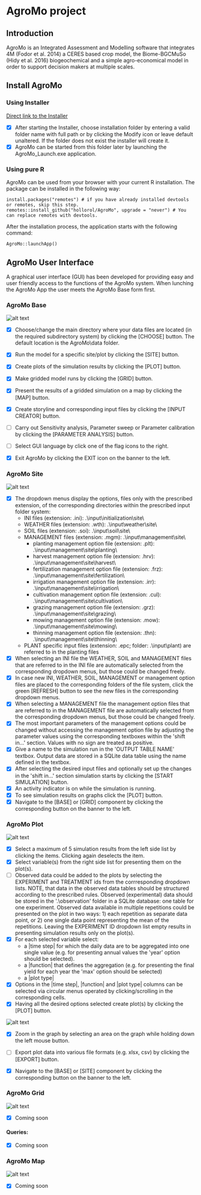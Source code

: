 # AgroMo project

## Introduction

AgroMo is an Integrated Assessment and Modelling software that integrates 4M (Fodor et al. 2014) a CERES based crop model, the Biome-BGCMuSo (Hidy et al. 2016) biogeochemical and a simple agro-economical model in order to support decision makers at multiple scales.

## Install AgroMo

### Using Installer

[Direct link to the Installer](https://owncloud.agrar.mta.hu/owncloud/index.php/s/tN5JaGuLsjBrjzv/download)

- [x] After starting the Installer, choose installation folder by entering a valid folder name with full path or by clicking the Modify icon or leave default unaltered. If the folder does not exist the installer will create it.
- [x] AgroMo can be started from this folder later by launching the AgroMo_Launch.exe application.

### Using pure R

AgroMo can be used from your browser with your current R installation. The package can be installed in the following way:
```{r}
install.packages("remotes") # if you have already installed devtools or remotes, skip this step.
remotes::install_github("hollorol/AgroMo", upgrade = "never") # You can replace remotes with devtools.
```
After the installation process, the application starts with the following command:
```{r}
AgroMo::launchApp()
```

## AgroMo User Interface

A graphical user interface (GUI) has been developed for providing easy and user friendly access to the functions of the AgroMo system. When lunching the AgroMo App the user meets the AgroMo Base form first.

### AgroMo Base

![alt text](img/base_gui.png "AgroMo Base")

- [x] Choose/change the main directory where your data files are located (in the required subdirectory system) by clicking the [CHOOSE] button. The default location is the AgroMo\data folder.
- [x] Run the model for a specific site/plot by clicking the [SITE] button.
- [x] Create plots of the simulation results by clicking the [PLOT] button.
- [x] Make gridded model runs by clicking the [GRID] button.
- [x] Present the results of a gridded simulation on a map by clicking the [MAP] button.
- [x] Create storyline and corresponding input files by clicking the [INPUT CREATOR] button.
- [ ] Carry out Sensitivity analysis, Parameter sweep or Parameter calibration by clicking the [PARAMETER ANALYSIS] button. 
- [ ] Select GUI language by click one of the flag icons to the right.
- [x] Exit AgroMo by clicking the EXIT icon on the banner to the left.


### AgroMo Site

![alt text](img/site_gui.png "AgroMo Site")
- [x] The dropdown menus display the options, files only with the prescribed extension, of the corresponding directories within the prescribed input folder system:
  - INI files (extension: .ini): .\input\initialization\site\
  - WEATHER files (extension: .wth): .\input\weather\site\
  - SOIL files (extension: .soi): .\input\soil\site\
  - MANAGEMENT files (extension: .mgm): .\input\management\site\
     - planting management option file (extension: .plt): .\input\management\site\planting\
     - harvest management option file (extension: .hrv): .\input\management\site\harvest\
     - fertilization management option file (extension: .frz): .\input\management\site\fertilization\
     - irrigation management option file (extension: .irr): .\input\management\site\irrigation\
     - cultivation management option file (extension: .cul): .\input\management\site\cultivation\
     - grazing management option file (extension: .grz): .\input\management\site\grazing\
     - mowing management option file (extension: .mow): .\input\management\site\mowing\
     - thinning management option file (extension: .thn): .\input\management\site\thinning\
  - PLANT specific input files (extension: .epc; folder: .\input\plant\) are referred to in the planting files
- [x] When selecting an INI file the WEATHER, SOIL and MANAGEMENT files that are referred to in the INI file are automatically selected from the corresponding dropdown menus, but those could be changed freely.
- [x] In case new INI, WEATHER, SOIL, MANAGEMENT or management option files are placed to the corresponding folders of the file system, click the green [REFRESH] button to see the new files in the corresponding dropdown menus.
- [x] When selecting a MANAGEMENT file the management option files that are referred to in the MANAGEMENT file are automatically selected from the corresponding dropdown menus, but those could be changed freely.
- [x] The most important parameters of the management options could be changed without accessing the management option file by adjusting the parameter values using the corresponding textboxes within the 'shift in...' section. Values with no sign are treated as positive.
- [x] Give a name to the simulation run in the 'OUTPUT TABLE NAME' textbox. Output data are stored in a SQLite data table using the name defined in the textbox.
- [x] After selecting the desired input files and optionally set up the changes in the 'shift in...' section simulation starts by clicking the [START SIMULATION] button.
- [x] An activity indicator is on while the simulation is running. 
- [x] To see simulation results on graphs click the [PLOT] button.
- [x] Navigate to the [BASE] or [GRID] component by clicking the corresponding button on the banner to the left.

### AgroMo Plot

![alt text](img/plot_gui.png "AgroMo Plot")
- [x] Select a maximum of 5 simulation results from the left side list by clicking the items. Clicking again deselects the item.
- [x] Select variable(s) from the right side list for presenting them on the plot(s).
- [ ] Observed data could be added to the plots by selecting the EXPERIMENT and TREATMENT ids from the corrresponding dropdown lists. NOTE, that data in the observed data tables should be structured according to the prescribed rules. Observed (experimental) data should be stored in the '.\observation\' folder in a SQLite database: one table for one experiment. Observed data available in multiple repetitions could be presented on the plot in two ways: 1) each repetition as separate data point, or 2) one single data point representing the mean of the repetitions. Leaving the EXPERIMENT ID dropdown list empty results in presenting simulation results only on the plot(s).
- [x] For each selected variable select:
  - a |time step| for which the daily data are to be aggregated into one single value (e.g. for presenting annual values the 'year' option should be selected).
  - a |function| that defines the aggregation (e.g. for presenting the final yield for each year the 'max' option should be selected)
  - a |plot type| 
- [x] Options in the |time step|, |function| and |plot type| columns can be selected via circular menus operated by clicking/scrolling in the corresponding cells.
- [x] Having all the desired options selected create plot(s) by clicking the [PLOT] button.

![alt text](img/plotly_graph01.png "AgroMo Graph")

- [x] Zoom in the graph by selecting an area on the graph while holding down the left mouse button.
- [ ] Export plot data into various file formats (e.g. xlsx, csv) by clicking the [EXPORT] button.
- [x] Navigate to the [BASE] or [SITE] component by clicking the corresponding button on the banner to the left.


### AgroMo Grid

![alt text](img/grid_gui.png "AgroMo Grid")

- [x] Coming soon

#### Queries:
- [x] Coming soon

### AgroMo Map

![alt text](img/map_gui.png "AgroMo Map")

- [x] Coming soon
